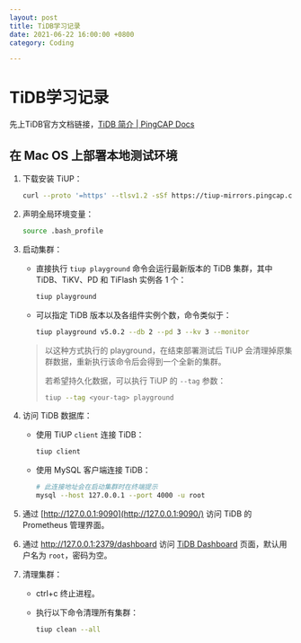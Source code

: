 ```yaml
---
layout: post
title: TiDB学习记录
date: 2021-06-22 16:00:00 +0800
category: Coding

---
```


# TiDB学习记录

先上TiDB官方文档链接，[TiDB 简介 | PingCAP Docs](https://docs.pingcap.com/zh/tidb/stable/overview)

## 在 Mac OS 上部署本地测试环境

1. 下载安装 TiUP：

   ```bash
   curl --proto '=https' --tlsv1.2 -sSf https://tiup-mirrors.pingcap.com/install.sh | sh
   ```

2. 声明全局环境变量：

   ```bash
   source .bash_profile
   ```

3. 启动集群：

   * 直接执行 `tiup playground` 命令会运行最新版本的 TiDB 集群，其中 TiDB、TiKV、PD 和 TiFlash 实例各 1 个：

     ```bash
     tiup playground
     ```

   * 可以指定 TiDB 版本以及各组件实例个数，命令类似于：

     ```bash
     tiup playground v5.0.2 --db 2 --pd 3 --kv 3 --monitor
     ```

   > 以这种方式执行的 playground，在结束部署测试后 TiUP 会清理掉原集群数据，重新执行该命令后会得到一个全新的集群。
   >
   > 若希望持久化数据，可以执行 TiUP 的 `--tag` 参数：
   >
   > ```bash
   > tiup --tag <your-tag> playground
   > ```

4. 访问 TiDB 数据库：

   * 使用 TiUP `client` 连接 TiDB：

     ```bash
     tiup client
     ```

   * 使用 MySQL 客户端连接 TiDB：

     ```bash
     # 此连接地址会在启动集群时在终端提示
     mysql --host 127.0.0.1 --port 4000 -u root
     ```

5. 通过 [http://127.0.0.1:9090](http://127.0.0.1:9090/) 访问 TiDB 的 Prometheus 管理界面。

6. 通过 http://127.0.0.1:2379/dashboard 访问 [TiDB Dashboard](https://docs.pingcap.com/zh/tidb/stable/dashboard-intro) 页面，默认用户名为 `root`，密码为空。

7. 清理集群：

   * ctrl+c 终止进程。

   * 执行以下命令清理所有集群：

     ```bash
     tiup clean --all
     ```

     